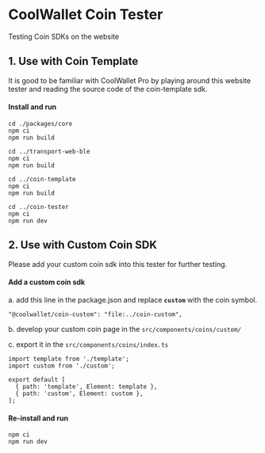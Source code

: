 # CoolWallet Coin Tester

Testing Coin SDKs on the website

## 1. Use with Coin Template

It is good to be familiar with CoolWallet Pro by playing around this website tester and reading the source code of the coin-template sdk.

#### Install and run

```shell
cd ./packages/core
npm ci
npm run build

cd ../transport-web-ble
npm ci
npm run build

cd ../coin-template
npm ci
npm run build

cd ../coin-tester
npm ci
npm run dev
```

## 2. Use with Custom Coin SDK

Please add your custom coin sdk into this tester for further testing.

#### Add a custom coin sdk

a. add this line in the package.json and replace **`custom`** with the coin symbol.

```shell
"@coolwallet/coin-custom": "file:../coin-custom",
```

b. develop your custom coin page in the `src/components/coins/custom/`

c. export it in the `src/components/coins/index.ts`

```shell
import template from './template';
import custom from './custom';

export default [
  { path: 'template', Element: template },
  { path: 'custom', Element: custom },
];
```

#### Re-install and run

```shell
npm ci
npm run dev
```
